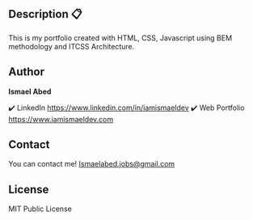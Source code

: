 ## Description 📋
This is my portfolio created with HTML, CSS, Javascript using BEM methodology and ITCSS Architecture.

## Author
**Ismael Abed**

✔️ LinkedIn https://www.linkedin.com/in/iamismaeldev
✔️ Web Portfolio https://www.iamismaeldev.com

## Contact
You can contact me! Ismaelabed.jobs@gmail.com

## License
MIT Public License


